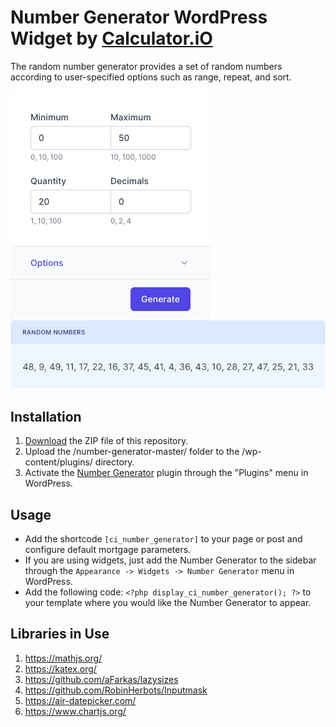 # Number Generator WordPress Widget by [Calculator.iO](https://www.calculator.io/ "Calculator.iO Homepage")

The random number generator provides a set of random numbers according to user-specified options such as range, repeat, and sort.

![Number Generator Input Form](/assets/images/screenshot-1.png "Number Generator Input Form")
![Number Generator Calculation Results](/assets/images/screenshot-2.png "Number Generator Calculation Results")

## Installation

1. [Download](https://github.com/pub-calculator-io/age-calculator/archive/refs/heads/master.zip) the ZIP file of this repository.
2. Upload the /number-generator-master/ folder to the /wp-content/plugins/ directory.
3. Activate the [Number Generator](https://www.calculator.io/number-generator/ "Number Generator Homepage") plugin through the "Plugins" menu in WordPress.

## Usage
* Add the shortcode `[ci_number_generator]` to your page or post and configure default mortgage parameters.
* If you are using widgets, just add the Number Generator to the sidebar through the `Appearance -> Widgets -> Number Generator` menu in WordPress.
* Add the following code: `<?php display_ci_number_generator(); ?>` to your template where you would like the Number Generator to appear.

## Libraries in Use
1. https://mathjs.org/
2. https://katex.org/
3. https://github.com/aFarkas/lazysizes
4. https://github.com/RobinHerbots/Inputmask
5. https://air-datepicker.com/
6. https://www.chartjs.org/
